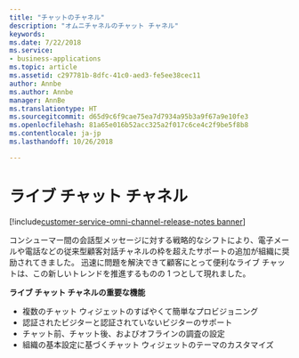 ```yaml
---
title: "チャットのチャネル"
description: "オムニチャネルのチャット チャネル"
keywords: 
ms.date: 7/22/2018
ms.service:
- business-applications
ms.topic: article
ms.assetid: c297781b-8dfc-41c0-aed3-fe5ee38cec11
author: Annbe
ms.author: Annbe
manager: AnnBe
ms.translationtype: HT
ms.sourcegitcommit: d65d9c6f9cae75ea7d7934a95b3a9f67a9e10fe3
ms.openlocfilehash: 81a65e016b52acc325a2f017c6ce4c2f9be5f8b8
ms.contentlocale: ja-jp
ms.lasthandoff: 10/26/2018

---
```


#  <a name="live-chat-channel"></a>ライブ チャット チャネル 

[!include[customer-service-omni-channel-release-notes banner](../../includes/customer-service-omni-channel-release-notes.md)]



コンシューマー間の会話型メッセージに対する戦略的なシフトにより、電子メールや電話などの従来型顧客対話チャネルの枠を超えたサポートの追加が組織に奨励されてきました。 迅速に問題を解決できて顧客にとって便利なライブ チャットは、この新しいトレンドを推進するものの 1 つとして現れました。

**ライブ チャット チャネルの重要な機能**

-   複数のチャット ウィジェットのすばやくて簡単なプロビジョニング
-   認証されたビジターと認証されていないビジターのサポート
-   チャット前、チャット後、およびオフラインの調査の設定
-   組織の基本設定に基づくチャット ウィジェットのテーマのカスタマイズ




